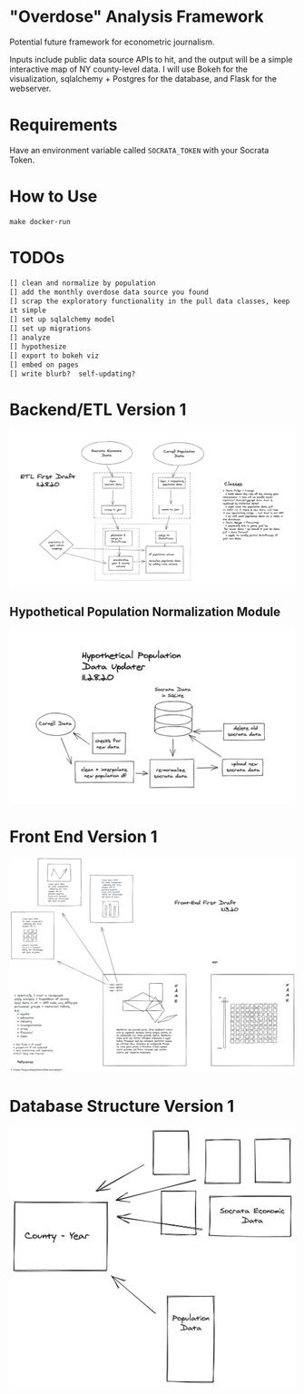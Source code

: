 # "Overdose" Analysis Framework

Potential future framework for econometric journalism.

Inputs include public data source APIs to hit, and the output will be a simple interactive map of NY county-level data.  I will use Bokeh for the visualization, sqlalchemy + Postgres for the database, and Flask for the webserver.

# Requirements

Have an environment variable called `SOCRATA_TOKEN` with your Socrata Token.

# How to Use

```
make docker-run
```

# TODOs
    [] clean and normalize by population
    [] add the monthly overdose data source you found
    [] scrap the exploratory functionality in the pull data classes, keep it simple
    [] set up sqlalchemy model
    [] set up migrations
    [] analyze
    [] hypothesize
    [] export to bokeh viz
    [] embed on pages
    [] write blurb?  self-updating?

# Backend/ETL Version 1
![back end 1](/assets/etl-1.png)
## Hypothetical Population Normalization Module
![pop normal](/assets/pop-norm.png)

# Front End Version 1
![front end 1](/assets/front-end-1.jpg)

# Database Structure Version 1
![db structure 1](/assets/db-1.png)
